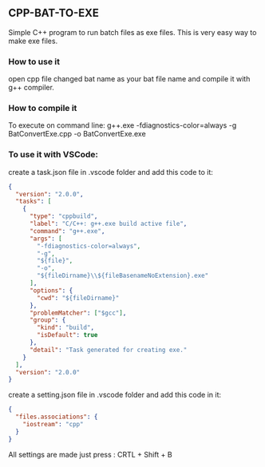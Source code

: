 ## CPP-BAT-TO-EXE

Simple C++ program to run batch files as exe files. This is very easy way to make exe files.

### How to use it

open cpp file changed bat name as your bat file name and compile it with g++ compiler.

### How to compile it

To execute on command line:
g++.exe -fdiagnostics-color=always -g BatConvertExe.cpp -o BatConvertExe.exe

### To use it with VSCode:

create a task.json file in .vscode folder and add this code to it:

```json
{
  "version": "2.0.0",
  "tasks": [
    {
      "type": "cppbuild",
      "label": "C/C++: g++.exe build active file",
      "command": "g++.exe",
      "args": [
        "-fdiagnostics-color=always",
        "-g",
        "${file}",
        "-o",
        "${fileDirname}\\${fileBasenameNoExtension}.exe"
      ],
      "options": {
        "cwd": "${fileDirname}"
      },
      "problemMatcher": ["$gcc"],
      "group": {
        "kind": "build",
        "isDefault": true
      },
      "detail": "Task generated for creating exe."
    }
  ],
  "version": "2.0.0"
}
```

create a setting.json file in .vscode folder and add this code in it:

```json
{
  "files.associations": {
    "iostream": "cpp"
  }
}
```

All settings are made just press : CRTL + Shift + B
